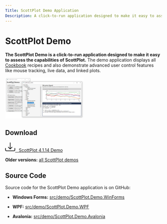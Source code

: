 ```yaml
---
Title: ScottPlot Demo Application
Description: A click-to-run application designed to make it easy to assess the capabilities of ScottPlot
---
```


# ScottPlot Demo

**The ScottPlot Demo is a click-to-run application designed to make it easy to assess the capabilities of ScottPlot.** The demo application displays all [Cookbook](../cookbook) recipes and also demonstrate advanced user control features like mouse tracking, live data, and linked plots. 

<div class='text-center m-4'>

<img src='demo.png' width='50%'>

</div>

## Download

<div class='text-center m-4'>
    <a class="btn btn-primary btn-lg" href="../demos/ScottPlotDemo-4.1.14.zip">
        <svg xmlns="http://www.w3.org/2000/svg" width="32" height="32" fill="currentColor" class="bi bi-download" viewBox="0 0 16 16">
        <path d="M.5 9.9a.5.5 0 0 1 .5.5v2.5a1 1 0 0 0 1 1h12a1 1 0 0 0 1-1v-2.5a.5.5 0 0 1 1 0v2.5a2 2 0 0 1-2 2H2a2 2 0 0 1-2-2v-2.5a.5.5 0 0 1 .5-.5z"/>
        <path d="M7.646 11.854a.5.5 0 0 0 .708 0l3-3a.5.5 0 0 0-.708-.708L8.5 10.293V1.5a.5.5 0 0 0-1 0v8.793L5.354 8.146a.5.5 0 1 0-.708.708l3 3z"/>
        </svg> 
        &nbsp;
        ScottPlot 4.1.14 Demo
    </a>
</div>

**Older versions:** [all ScottPlot demos](../demos)

## Source Code

Source code for the ScottPlot Demo application is on GitHub:

* **Windows Forms:** [src/demo/ScottPlot.Demo.WinForms](https://github.com/ScottPlot/ScottPlot/tree/master/src/demo/ScottPlot.Demo.WinForms)

* **WPF:** [src/demo/ScottPlot.Demo.WPF](https://github.com/ScottPlot/ScottPlot/tree/master/src/demo/ScottPlot.Demo.WPF)

* **Avalonia:** [src/demo/ScottPlot.Demo.Avalonia](https://github.com/ScottPlot/ScottPlot/tree/master/src/demo/ScottPlot.Demo.Avalonia)
